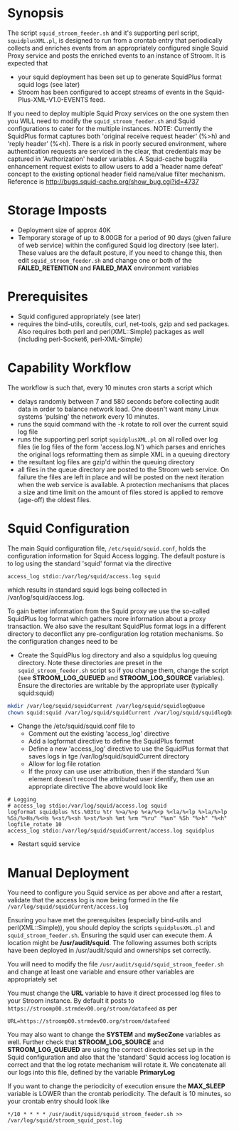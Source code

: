 # Synopsis
The script `squid_stroom_feeder.sh` and it's supporting perl script, `squidplusXML.pl`, is designed to run from a crontab entry that periodically collects and enriches events from an appropriately configured single Squid Proxy service and posts the enriched events to an instance of Stroom. It is expected that

  - your squid deployment has been set up to generate SquidPlus format squid logs (see later)
  - Stroom has been configured to accept streams of events in the Squid-Plus-XML-V1.0-EVENTS feed.

If you need to deploy multiple Squid Proxy services on the one system then you WILL need to modify the `squid_stroom_feeder.sh` and Squid configurations to cater for the multiple instances.
NOTE: Currently the SquidPlus format captures both 'original receive request header' (%>h) and 'reply header' (%<h). There is a risk in poorly secured environment, where authentication requests are serviced in the clear, that credentials may be captured in 'Authorization' header variables.  A Squid-cache bugzilla enhancement request exists to allow users to add a 'header name defeat' concept to the existing optional header field name/value filter mechanism. Reference is http://bugs.squid-cache.org/show_bug.cgi?id=4737


# Storage Imposts
  - Deployment size of approx 40K
  - Temporary storage of up to 8.00GB for a period of 90 days (given failure of web service) within the configured Squid log directory (see later).  These values are the default posture, if you need to change this, then edit `squid_stroom_feeder.sh` and change one or both of the **FAILED_RETENTION** and **FAILED_MAX** environment variables

# Prerequisites
  - Squid configured appropriately (see later)
  - requires the bind-utils, coreutils, curl, net-tools, gzip and sed packages. Also requires both perl and perl(XML::Simple) packages as well (including perl-Socket6, perl-XML-Simple)

# Capability Workflow
The workflow is such that, every 10 minutes cron starts a script which
  - delays randomly between 7 and 580 seconds before collecting audit data in order to balance network load. One doesn't want many Linux systems 'pulsing' the network every 10 minutes.
  - runs the squid command with the -k rotate to roll over the current squid log file
  - runs the supporting perl script `squidplusXML.pl` on all rolled over log files (ie log files of the form 'access.log.N') which parses and enriches the original logs reformatting them as simple XML in a queuing directory
  - the resultant log files are gzip'd within the queuing directory
  - all files in the queue directory are posted to the Stroom web service. On failure the files are left in place and will be posted on the next iteration when the web service is available. A protection mechanisms that places a size and time limit on the amount of files stored is applied to remove (age-off) the oldest files.

# Squid Configuration
The main Squid configuration file, `/etc/squid/squid.conf`, holds the configuration information for Squid Access logging. The default posture is to log using the standard 'squid' format via the directive
```
access_log stdio:/var/log/squid/access.log squid
```
which results in standard squid logs being collected in /var/log/squid/access.log.

To gain better information from the Squid proxy we use the so-called SquidPlus log format which gathers more information about a proxy transaction.  We also save the resultant SquidPlus format logs in a different directory to deconflict any pre-configuration log rotation mechanisms.  So the configuration changes need to be
  - Create the SquidPlus log directory and also a squidplus log queuing directory. Note these directories are preset in the `squid_stroom_feeder.sh` script so if you change them, change the script (see **STROOM_LOG_QUEUED** and **STROOM_LOG_SOURCE** variables). Ensure the directories are writable by the appropriate user (typically squid:squid)

```bash
mkdir /var/log/squid/squidCurrent /var/log/squid/squidlogQueue
chown squid:squid /var/log/squid/squidCurrent /var/log/squid/squidlogQueue
```
  - Change the /etc/squid/squid.conf file to
    - Comment out the existing 'access_log' directive
    - Add a logformat directive to define the SquidPlus format
    - Define a new 'access_log' directive to use the SquidPlus format that saves logs in tge /var/log/squid/squidCurrent directory
    - Allow for log file rotation
    - If the proxy can use user attribution, then if the standard %un element doesn't record the attributed user identify, then use an appropriate directive
    The above would look like

```
# Logging
# access_log stdio:/var/log/squid/access.log squid
logformat squidplus %ts.%03tu %tr %>a/%>p %<a/%<p %<la/%<lp %>la/%>lp %Ss/%>Hs/%<Hs %<st/%<sh %>st/%>sh %mt %rm "%ru" "%un" %Sh "%>h" "%<h"
logfile_rotate 10
access_log stdio:/var/log/squid/squidCurrent/access.log squidplus
```
  - Restart squid service


# Manual Deployment

You need to configure you Squid service as per above and after a restart, validate that the access log is now being formed in the file `/var/log/squid/squidCurrent/access.log`

Ensuring you have met the prerequisites (especially bind-utils and perl(XML::Simple)), you should deploy the scripts `squidplusXML.pl` and `squid_stroom_feeder.sh`. Ensuring the squid user can execute them. A location might be __/usr/audit/squid__.  The following assumes both scripts have been deployed in /usr/audit/squid and ownerships set correctly.

You will need to modify the file `/usr/audit/squid/squid_stroom_feeder.sh` and change at least one variable and ensure other variables are appropriately set

You must change the **URL** variable to have it direct processed log files to your Stroom instance. By default it posts to `https://stroomp00.strmdev00.org/stroom/datafeed` as per
```
URL=https://stroomp00.strmdev00.org/stroom/datafeed
```

You may also want to change the **SYSTEM** and **mySecZone** variables as well. Further check that **STROOM_LOG_SOURCE** and **STROOM_LOG_QUEUED** are using the correct directories set up in the Squid configuration and also that the 'standard' Squid access log location is correct and that the log rotate mechanism will rotate it. We concatenate all our logs into this file, defined by the variable **PrimaryLog**

If you want to change the periodicity of execution ensure the **MAX_SLEEP** variable is LOWER than the crontab periodicity. The default is 10 minutes, so your crontab entry should look like
```
*/10 * * * * /usr/audit/squid/squid_stroom_feeder.sh >> /var/log/squid/stroom_squid_post.log
```

